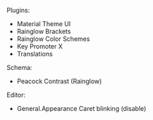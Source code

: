 Plugins:
- Material Theme UI
- Rainglow Brackets
- Rainglow Color Schemes
- Key Promoter X
- Translations

Schema:
- Peacock Contrast (Rainglow)

Editor:
- General.Appearance Caret blinking (disable)

